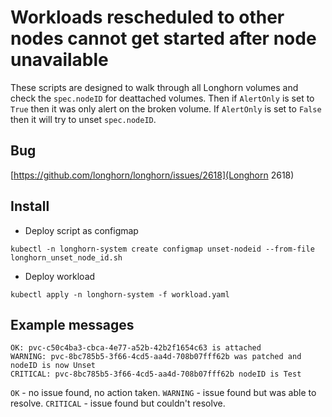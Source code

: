 # Workloads rescheduled to other nodes cannot get started after node unavailable
These scripts are designed to walk through all Longhorn volumes and check the `spec.nodeID` for deattached volumes. Then if `AlertOnly` is set to `True` then it was only alert on the broken volume. If `AlertOnly` is set to `False` then it will try to unset `spec.nodeID`.

## Bug
[https://github.com/longhorn/longhorn/issues/2618](Longhorn 2618)

## Install
- Deploy script as configmap
```
kubectl -n longhorn-system create configmap unset-nodeid --from-file longhorn_unset_node_id.sh
```

- Deploy workload
```
kubectl apply -n longhorn-system -f workload.yaml
```

## Example messages

```
OK: pvc-c50c4ba3-cbca-4e77-a52b-42b2f1654c63 is attached
WARNING: pvc-8bc785b5-3f66-4cd5-aa4d-708b07fff62b was patched and nodeID is now Unset
CRITICAL: pvc-8bc785b5-3f66-4cd5-aa4d-708b07fff62b nodeID is Test
```

`OK` - no issue found, no action taken.
`WARNING` - issue found but was able to resolve.
`CRITICAL` - issue found but couldn't resolve.
